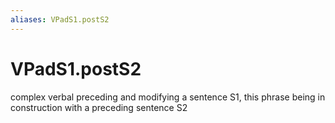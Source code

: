 ```yaml
---
aliases: VPadS1.postS2
---
```

# VPadS1.postS2

complex verbal preceding and modifying a sentence S1, this phrase being in construction with a preceding sentence S2